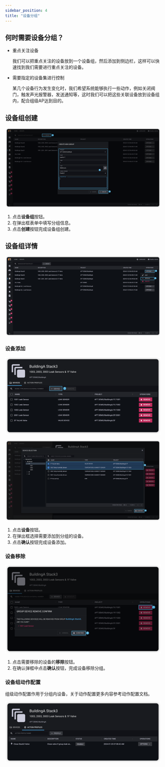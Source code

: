 ```yaml
---
sidebar_position: 4
title: "设备分组"
---
```


## 何时需要设备分组？

* 重点关注设备
  
  我们可以把重点关注的设备放到一个设备组，然后添加到侧边栏，这样可以快速找到我们需要进行重点关注的设备。

* 需要指定的设备集进行控制
  
  某几个设备行为发生变化时，我们希望系统能够执行一些动作，例如关闭阀门，触发声光报警器，发送通知等，这时我们可以把这些关联设备放到设备组内，配合组级AP达到目的。

## 设备组创建

![Device group](./img/device_group_create.png)  

1. 点击**设备组**按钮。
2. 在弹出框表单中填写分组信息。
3. 点击**创建**按钮完成设备组创建。

## 设备组详情

![Device group details](./img/device_group_details.png)  

### 设备添加

![Device group device add 1](./img/device_group_device_add_1.png)  

![Device group device add 2](./img/device_group_device_add_2.png)  

1. 点击**设备**按钮。
2. 在弹出框选择需要添加到分组的设备。
3. 点击**确认**按钮完成设备添加。

### 设备移除

![Device group remove](./img/device_group_device_remove_1.png)  

1. 点击需要移除的设备的**移除**按钮。
2. 在确认弹框中点击**确认**按钮，完成设备移除分组。

### 设备组动作配置

组级动作配置作用于分组内设备，关于动作配置更多内容参考动作配置文档。

![Device group action profile](./img/device_group_action_profile.png)  
